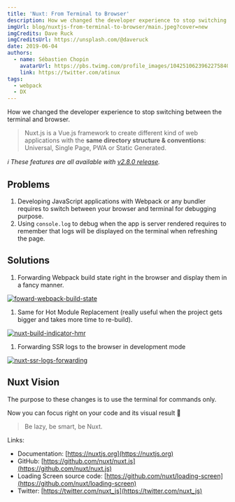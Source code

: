 ```yaml
---
title: 'Nuxt: From Terminal to Browser'
description: How we changed the developer experience to stop switching between the terminal and browser.
imgUrl: blog/nuxtjs-from-terminal-to-browser/main.jpeg?cover=new
imgCredits: Dave Ruck
imgCreditsUrl: https://unsplash.com/@daveruck
date: 2019-06-04
authors:
  - name: Sébastien Chopin
    avatarUrl: https://pbs.twimg.com/profile_images/1042510623962275840/1Iw_Mvud_400x400.jpg
    link: https://twitter.com/atinux
tags:
  - webpack
  - DX
---
```


How we changed the developer experience to stop switching between the terminal and browser.

> Nuxt.js is a Vue.js framework to create different kind of web applications with the **same directory structure & conventions**: Universal, Single Page, PWA or Static Generated.

_ℹ️ These features are all available with [v2.8.0 release](https://github.com/nuxt/nuxt.js/releases/tag/v2.8.0)._

## [](#problems)Problems

1.  Developing JavaScript applications with Webpack or any bundler requires to switch between your browser and terminal for debugging purpose.
2.  Using `console.log` to debug when the app is server rendered requires to remember that logs will be displayed on the terminal when refreshing the page.

## [](#solutions)Solutions

1.  Forwarding Webpack build state right in the browser and display them in a fancy manner.

[![foward-webpack-build-state](https://res.cloudinary.com/practicaldev/image/fetch/s--1u6wSHPt--/c_limit%2Cf_auto%2Cfl_progressive%2Cq_66%2Cw_880/https://user-images.githubusercontent.com/904724/58880743-ec7a3280-86d8-11e9-8856-8d9d22b89b70.gif)](https://res.cloudinary.com/practicaldev/image/fetch/s--1u6wSHPt--/c_limit%2Cf_auto%2Cfl_progressive%2Cq_66%2Cw_880/https://user-images.githubusercontent.com/904724/58880743-ec7a3280-86d8-11e9-8856-8d9d22b89b70.gif)

1.  Same for Hot Module Replacement (really useful when the project gets bigger and takes more time to re-build).

[![nuxt-build-indicator-hmr](https://res.cloudinary.com/practicaldev/image/fetch/s--faVtF222--/c_limit%2Cf_auto%2Cfl_progressive%2Cq_66%2Cw_880/https://user-images.githubusercontent.com/904724/58547105-129a6100-8207-11e9-9c61-a93956a17727.gif)](https://res.cloudinary.com/practicaldev/image/fetch/s--faVtF222--/c_limit%2Cf_auto%2Cfl_progressive%2Cq_66%2Cw_880/https://user-images.githubusercontent.com/904724/58547105-129a6100-8207-11e9-9c61-a93956a17727.gif)

1.  Forwarding SSR logs to the browser in development mode

[![nuxt-ssr-logs-forwarding](https://res.cloudinary.com/practicaldev/image/fetch/s--bwQ8iEq2--/c_limit%2Cf_auto%2Cfl_progressive%2Cq_66%2Cw_880/https://user-images.githubusercontent.com/904724/58566291-a3396700-8230-11e9-9dd6-09c3ff8578d2.gif)](https://res.cloudinary.com/practicaldev/image/fetch/s--bwQ8iEq2--/c_limit%2Cf_auto%2Cfl_progressive%2Cq_66%2Cw_880/https://user-images.githubusercontent.com/904724/58566291-a3396700-8230-11e9-9dd6-09c3ff8578d2.gif)

## [](#nuxtjs-vision)Nuxt Vision

The purpose to these changes is to use the terminal for commands only.

Now you can focus right on your code and its visual result 🙂

> Be lazy, be smart, be Nuxt.

Links:

- Documentation: [https://nuxtjs.org](https://nuxtjs.org)
- GitHub: [https://github.com/nuxt/nuxt.js](https://github.com/nuxt/nuxt.js)
- Loading Screen source code: [https://github.com/nuxt/loading-screen](https://github.com/nuxt/loading-screen)
- Twitter: [https://twitter.com/nuxt_js](https://twitter.com/nuxt_js)
